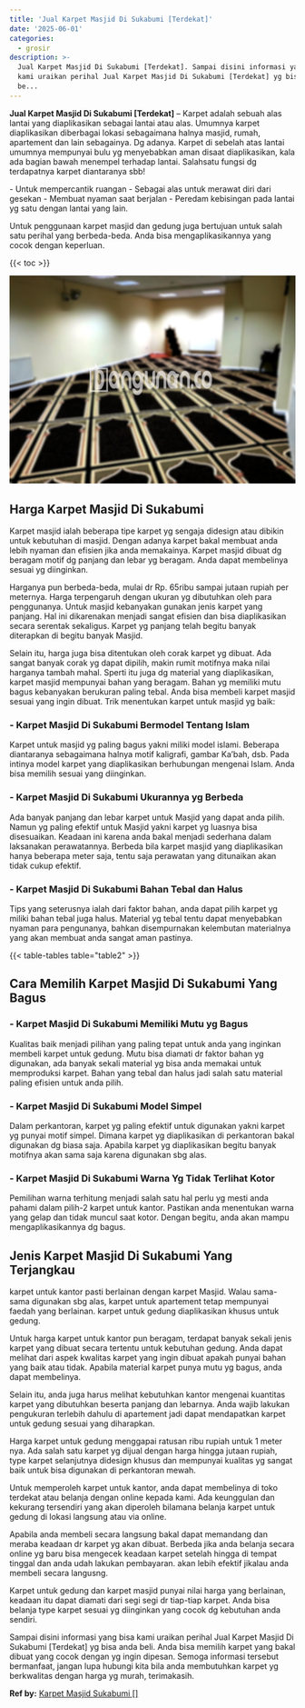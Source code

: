 ```yaml
---
title: 'Jual Karpet Masjid Di Sukabumi [Terdekat]'
date: '2025-06-01'
categories:
  - grosir
description: >-
  Jual Karpet Masjid Di Sukabumi [Terdekat]. Sampai disini informasi yang bisa
  kami uraikan perihal Jual Karpet Masjid Di Sukabumi [Terdekat] yg bisa anda
  be...
---
```


**Jual Karpet Masjid Di Sukabumi \[Terdekat\]** – Karpet adalah sebuah alas lantai yang diaplikasikan sebagai lantai atau alas. Umumnya karpet diaplikasikan diberbagai lokasi sebagaimana halnya masjid, rumah, apartement dan lain sebagainya. Dg adanya. Karpet di sebelah atas lantai umumnya mempunyai bulu yg menyebabkan aman disaat diaplikasikan, kala ada bagian bawah menempel terhadap lantai. Salahsatu fungsi dg terdapatnya karpet diantaranya sbb!

\- Untuk mempercantik ruangan - Sebagai alas untuk merawat diri dari gesekan - Membuat nyaman saat berjalan - Peredam kebisingan pada lantai yg satu dengan lantai yang lain.

Untuk penggunaan karpet masjid dan gedung juga bertujuan untuk salah satu perihal yang berbeda-beda. Anda bisa mengaplikasikannya yang cocok dengan keperluan.

{{< toc >}}

![Jual Karpet Masjid Di Sukabumi [Terdekat]](/images/grosir-karpet-murah-57.png)

## Harga Karpet Masjid Di Sukabumi

Karpet masjid ialah beberapa tipe karpet yg sengaja didesign atau dibikin untuk kebutuhan di masjid. Dengan adanya karpet bakal membuat anda lebih nyaman dan efisien jika anda memakainya. Karpet masjid dibuat dg beragam motif dg panjang dan lebar yg beragam. Anda dapat membelinya sesuai yg diinginkan.

Harganya pun berbeda-beda, mulai dr Rp. 65ribu sampai jutaan rupiah per meternya. Harga terpengaruh dengan ukuran yg dibutuhkan oleh para penggunanya. Untuk masjid kebanyakan gunakan jenis karpet yang panjang. Hal ini dikarenakan menjadi sangat efisien dan bisa diaplikasikan secara serentak sekaligus. Karpet yg panjang telah begitu banyak diterapkan di begitu banyak Masjid.

Selain itu, harga juga bisa ditentukan oleh corak karpet yg dibuat. Ada sangat banyak corak yg dapat dipilih, makin rumit motifnya maka nilai harganya tambah mahal. Sperti itu juga dg material yang diaplikasikan, karpet masjid mempunyai bahan yang beragam. Bahan yg memiliki mutu bagus kebanyakan berukuran paling tebal. Anda bisa membeli karpet masjid sesuai yang ingin dibuat. Trik menentukan karpet untuk masjid yg baik:

### \- Karpet Masjid Di Sukabumi Bermodel Tentang Islam

Karpet untuk masjid yg paling bagus yakni miliki model islami. Beberapa diantaranya sebagaimana halnya motif kaligrafi, gambar Ka’bah, dsb. Pada intinya model karpet yang diaplikasikan berhubungan mengenai Islam. Anda bisa memilih sesuai yang diinginkan.

### \- Karpet Masjid Di Sukabumi Ukurannya yg Berbeda

Ada banyak panjang dan lebar karpet untuk Masjid yang dapat anda pilih. Namun yg paling efektif untuk Masjid yakni karpet yg luasnya bisa disesuaikan. Keadaan ini karena anda bakal menjadi sederhana dalam laksanakan perawatannya. Berbeda bila karpet masjid yang diaplikasikan hanya beberapa meter saja, tentu saja perawatan yang ditunaikan akan tidak cukup efektif.

### \- Karpet Masjid Di Sukabumi Bahan Tebal dan Halus

Tips yang seterusnya ialah dari faktor bahan, anda dapat pilih karpet yg miliki bahan tebal juga halus. Material yg tebal tentu dapat menyebabkan nyaman para pengunanya, bahkan disempurnakan kelembutan materialnya yang akan membuat anda sangat aman pastinya.

{{< table-tables table="table2" >}}

## Cara Memilih Karpet Masjid Di Sukabumi Yang Bagus

### \- Karpet Masjid Di Sukabumi Memiliki Mutu yg Bagus

Kualitas baik menjadi pilihan yang paling tepat untuk anda yang inginkan membeli karpet untuk gedung. Mutu bisa diamati dr faktor bahan yg digunakan, ada banyak sekali material yg bisa anda memakai untuk memproduksi karpet. Bahan yang tebal dan halus jadi salah satu material paling efisien untuk anda pilih.

### \- Karpet Masjid Di Sukabumi Model Simpel

Dalam perkantoran, karpet yg paling efektif untuk digunakan yakni karpet yg punyai motif simpel. Dimana karpet yg diaplikasikan di perkantoran bakal digunakan dg biasa saja. Apabila karpet yg diaplikasikan begitu banyak motifnya akan sama saja karena digunakan sbg alas.

### \- Karpet Masjid Di Sukabumi Warna Yg Tidak Terlihat Kotor

Pemilihan warna terhitung menjadi salah satu hal perlu yg mesti anda pahami dalam pilih-2 karpet untuk kantor. Pastikan anda menentukan warna yang gelap dan tidak muncul saat kotor. Dengan begitu, anda akan mampu mengaplikasikannya dg bagus.

## Jenis Karpet Masjid Di Sukabumi Yang Terjangkau

karpet untuk kantor pasti berlainan dengan karpet Masjid. Walau sama-sama digunakan sbg alas, karpet untuk apartement tetap mempunyai faedah yang berlainan. karpet untuk gedung diaplikasikan khusus untuk gedung.

Untuk harga karpet untuk kantor pun beragam, terdapat banyak sekali jenis karpet yang dibuat secara tertentu untuk kebutuhan gedung. Anda dapat melihat dari aspek kwalitas karpet yang ingin dibuat apakah punyai bahan yang baik atau tidak. Apabila material karpet punya mutu yg bagus, anda dapat membelinya.

Selain itu, anda juga harus melihat kebutuhkan kantor mengenai kuantitas karpet yang dibutuhkan beserta panjang dan lebarnya. Anda wajib lakukan pengukuran terlebih dahulu di apartement jadi dapat mendapatkan karpet untuk gedung sesuai yang diharapkan.

Harga karpet untuk gedung menggapai ratusan ribu rupiah untuk 1 meter nya. Ada salah satu karpet yg dijual dengan harga hingga jutaan rupiah, type karpet selanjutnya didesign khusus dan mempunyai kualitas yg sangat baik untuk bisa digunakan di perkantoran mewah.

Untuk memperoleh karpet untuk kantor, anda dapat membelinya di toko terdekat atau belanja dengan online kepada kami. Ada keunggulan dan kekurang tersendiri yang akan diperoleh bilamana belanja karpet untuk gedung di lokasi langsung atau via online.

Apabila anda membeli secara langsung bakal dapat memandang dan meraba keadaan dr karpet yg akan dibuat. Berbeda jika anda belanja secara online yg baru bisa mengecek keadaan karpet setelah hingga di tempat tinggal dan anda udah lakukan pembayaran. akan lebih efektif jikalau anda membeli secara langusng.

Karpet untuk gedung dan karpet masjid punyai nilai harga yang berlainan, keadaan itu dapat diamati dari segi segi dr tiap-tiap karpet. Anda bisa belanja type karpet sesuai yg diinginkan yang cocok dg kebutuhan anda sendiri.

Sampai disini informasi yang bisa kami uraikan perihal Jual Karpet Masjid Di Sukabumi \[Terdekat\] yg bisa anda beli. Anda bisa memilih karpet yang bakal dibuat yang cocok dengan yg ingin dipesan. Semoga informasi tersebut bermanfaat, jangan lupa hubungi kita bila anda membutuhkan karpet yg berkwalitas dengan harga yg murah, terimakasih.

**Ref by:**  [Karpet Masjid Sukabumi []](https://id.wikipedia.org/wiki/Karpet)
